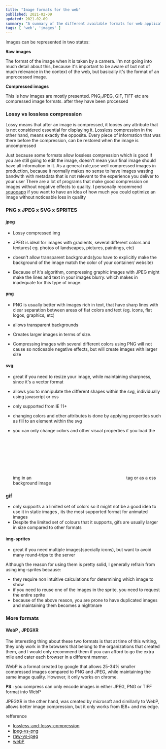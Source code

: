 ```yaml
---
title: "Image formats for the web"
published: 2021-02-09
updated: 2021-02-09
summary: "A summary of the different available formats for web applications"
tags: [ 'web', 'images' ]
---
```



Images can be represented in two states:

**Raw images**

The format of the image when it is taken by a camera. I'm not going into much detail about this, because it's important to be aware of but not of much relevance in the context of the web, but basically it's the format of an unprocessed image.

**Compressed images**

This is how images are mostly presented. PNG,JPEG, GIF, TIFF etc are compressed image formats. after they have been processed

### Lossy vs lossless compression

Lossy means that after an image is compressed, it looses any attribute that is not considered essential for displaying it.
Lossless compression in the other hand, means exactly the opposite. Every piece of information that was there before the compression, can be restored when the image is uncompressed

Just because some formats allow lossless compression which is good if you are still going to edit the image, doesn't mean your final image should have all information in it.
As a general rule,use well compressed images in production, because it normally makes no sense to have images wasting bandwith with metadata that is not relevant to the experience you deliver to your user
There are a lot of programs that make good compression on images without negative effects to quality. I personally recommend [squooapp](https://squoosh.app/) if you want to have an idea of how much you could optimize an image without noticeable loss in quality

### PNG x JPEG x SVG x SPRITES


#### jpeg

- Lossy compressed img
- JPEG is ideal for images with gradients, several different colors and textures( eg. photos of landscapes, pictures, paintings, etc)

- doesn't allow transparent backgrounds(you have to explicitly make the background of the image match the color of your container/ website)
- Because of it's algorithm, compressing graphic images with JPEG might make the lines and text in your images blurry. which makes in inadequate for this type of image.

#### png

- PNG is usually better with images rich in text, that have sharp lines with clear separation between areas of flat colors and text (eg. icons, flat logos, graphics, etc)
- allows transparent backgrounds

- Creates larger images in terms of size.
- Compressing images with several different colors using PNG will not cause so noticeable negative effects, but will create images with larger size

#### svg

- great if you need to resize your image, while maintaining sharpness, since it's a vector format
- allows you to manipulate the different shapes within the svg, individually using javascript or css

- only supported from  IE 11+
- changing colors and other attributes is done by applying properties such as fill to an element within the svg
- you can only change colors and other visual properties if you load the img in an <svg> | <iframe> | <object> tag . It won't work if you load it within an <img> tag or as a css background image 



### gif
- only supports a a limited set of colors so it might not be a good idea to use it in static images , its the most supported format for animated images
- Despite the limited set of colours that it supports, gifs are usually larger in size compared to other formats

#### img-sprites
- great if you need multiple images(specially icons), but want to avoid many round-trips to the server

Although the reason for using them is pretty solid, I generally refrain from using img-sprites because:
 - they require non intuitive calculations for determining which image to show
 - if you need to reuse one of the images in the sprite, you need to request the entire sprite
 - because of the above reason, you are prone to have duplicated images and maintaining them becomes a nightmare
 
 ### More formats
 #### WebP , JPEGXR
 The interesting thing about these two formats is that at time of this writing, they only work in the browsers that belong to the organizations that created them, and I would only recommend them if you can afford to go the extra mile and cater each browser in a different manner.
 
 WebP is a format created by google that allows 25-34% smaller compressed images compared to PNG and JPEG, while maintaining the same image quality. However, it only works on chrome.
 
 **PS** : you compress can only encode images in either JPEG, PNG or TIFF format into WebP
 
  JPEGXR in the other hand, was created by microsoft and simillarly to WebP, allows better image compression, but it only works from IE8+ and ms edge. 
 
 refference 
 - [lossless-and-lossy-compression](https://whatis.techtarget.com/definition/lossless-and-lossy-compression)
 - [jpeg-vs-png](https://thrivethemes.com/jpeg-vs-png/)
 - [raw-vs-jpeg](https://digital-photography-school.com/raw-vs-jpeg/)
 - [webP](https://developers.google.com/speed/webp/)
